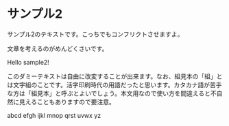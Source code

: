 # サンプル2

サンプル2のテキストです。こっちでもコンフリクトさせますよ。

文章を考えるのがめんどくさいです。

Hello sample2!

このダミーテキストは自由に改変することが出来ます。なお、組見本の「組」とは文字組のことです。活字印刷時代の用語だったと思います。カタカナ語が苦手な方は「組見本」と呼ぶとよいでしょう。本文用なので使い方を間違えると不自然に見えることもありますので要注意。

abcd
efgh
ijkl
mnop
qrst
uvwx
yz

